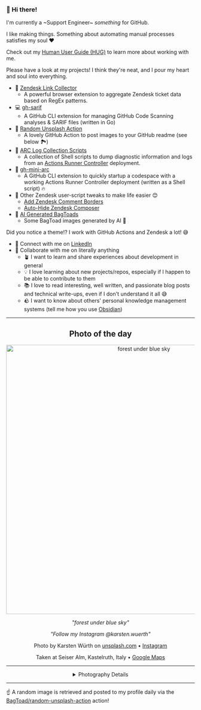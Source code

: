 ### 👋 Hi there!

I'm currently a ~Support Engineer~ _something_ for GitHub.

I like making things. Something about automating manual processes satisfies my soul ❤️

Check out my [Human User Guide (HUG)](https://gist.github.com/BagToad/a28f06f1c46e6e5d419b98921e835f40) to learn more about working with me.

Please have a look at my projects! I think they're neat, and I pour my heart and soul into everything.

- 🔗 [Zendesk Link Collector](https://github.com/BagToad/Zendesk-Link-Collector) 
  - A powerful browser extension to aggregate Zendesk ticket data based on RegEx patterns.
- 💻 [gh-sarif](https://github.com/BagToad/gh-sarif)
  - A GitHub CLI extension for managing GitHub Code Scanning analyses & SARIF files (written in Go)
- 🌊 [Random Unsplash Action](https://github.com/BagToad/random-unsplash-action)
  - A lovely GitHub Action to post images to your GitHub readme (see below 🏞️)
- 🏃 [ARC Log Collection Scripts](https://github.com/BagToad/arc-log-collection-scripts)
  - A collection of Shell scripts to dump diagnostic information and logs from an [Actions Runner Controller](https://github.com/actions/actions-runner-controller) deployment.
- 🏃 [gh-mini-arc](https://github.com/BagToad/gh-mini-arc)
  - A GitHub CLI extension to quickly startup a codespace with a working Actions Runner Controller deployment (written as a Shell script) 🔥
- 🧘 Other Zendesk user-script tweaks to make life easier 😊
  - [Add Zendesk Comment Borders](https://github.com/BagToad/add-zendesk-comment-borders)
  - [Auto-Hide Zendesk Composer](https://github.com/BagToad/Auto-Hide-Zendesk-Composer)
- 🐸 [AI Generated BagToads](https://github.com/BagToad/bagtoads)
  - Some BagToad images generated by AI 🐸

Did you notice a theme!? I work with GitHub Actions and Zendesk a lot! 😅

- 🔗 Connect with me on [LinkedIn](https://www.linkedin.com/in/kynan-ware/)
- 🤝 Collaborate with me on literally anything
  - 🪴 I want to learn and share experiences about development in general
  - 💡 I love learning about new projects/repos, especially if I happen to be able to contribute to them
  - 📚 I love to read interesting, well written, and passionate blog posts and technical write-ups, even if I don't understand it all 😅
  - 🪨 I want to know about others' personal knowledge management systems (tell me how you use [Obsidian](https://obsidian.md/))
 
----
<div align="center">

## Photo of the day
  
  <a href="https://unsplash.com/photos/forest-under-blue-sky-B5drkS_Z5RM"><img width="720" src="https://images.unsplash.com/photo-1484591974057-265bb767ef71?crop=entropy&cs=tinysrgb&fit=max&fm=jpg&ixid=M3w1NTI0NDl8MHwxfHJhbmRvbXx8fHx8fHx8fDE3MzA5NTkyMzN8&ixlib=rb-4.0.3&q=80&w=1080" alt="forest under blue sky"></a>
  
  <em>"forest under blue sky"</em>
  
  <em>"Follow my Instagram @karsten.wuerth"</em>

  Photo by Karsten Würth on [unsplash.com](https://unsplash.com/) • [Instagram](https://instagram.com/karsten.wuerth)
  
  Taken at Seiser Alm, Kastelruth, Italy • [Google Maps](https://www.google.com/maps/search/?api=1&query=46.5315731,11.6260806)
  
  ---
  
<details>
<summary>Photography Details</summary>
  
| Parameter     | Value |
| ------------- | ----- |
| Camera Model  | PENTAX K-S2 |
| Exposure Time | 1/50 |
| Aperture      | 13 |
| Focal Length  | 26.0 |
| ISO           | 200 |
| Location      | Seiser Alm, Kastelruth, Italy (Italy) |
| Coordinates   | Latitude 46.5315731, Longitude 11.6260806 |

### Map

```geojson
        {
            "type": "FeatureCollection",
            "features": [
                {
                    "type": "Feature",
                    "properties": {},
                    "geometry": {
                        "coordinates": [
                            11.6260806,
                            46.5315731
                        ],
                        "type": "Point"
                    },
                    "id": 1
                },
                {
                    "type": "Feature",
                    "properties": {},
                    "geometry": {
                        "coordinates": [
                            [
                                11.9260806,
                                46.8315731
                            ],
                            [
                                11.9260806,
                                46.231573100000006
                            ],
                            [
                                11.3260806,
                                46.231573100000006
                            ],
                            [
                                11.3260806,
                                46.8315731
                            ],
                            [
                                11.9260806,
                                46.8315731
                            ]
                        ],
                        "type": "LineString"
                    }
                }
            ]
        }
```

</details>

</div>

----

☝️ A random image is retrieved and posted to my profile daily via the [BagToad/random-unsplash-action](https://github.com/BagToad/random-unsplash-action) action!
